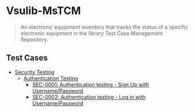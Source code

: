 # Vsulib-MsTCM
> An electronic equipment inventory that tracks the status of a specific electronic equipment in the library Test Case Management Repository.  


## Test Cases  


 * [Security Testing](<./Security Testing>)  
   * [Authentication Testing](<./Security Testing/Authentication Testing>)  
     * [SEC-0001: Authentication testing - Sign Up with Username/Password](<./Security Testing/Authentication Testing/SEC-0001_authentication_testing_sign_up_with_username_password.md>)  
     * [SEC-0002: Authentication testing - Log in with Username/Password](<./Security Testing/Authentication Testing/SEC-0002_authentication_testing_log_in_with_username_password.md>)  